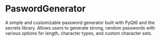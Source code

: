 # PaswordGenerator
A simple and customizable password generator built with PyQt6 and the secrets library. Allows users to generate strong, random passwords with various options for length, character types, and custom character sets.
